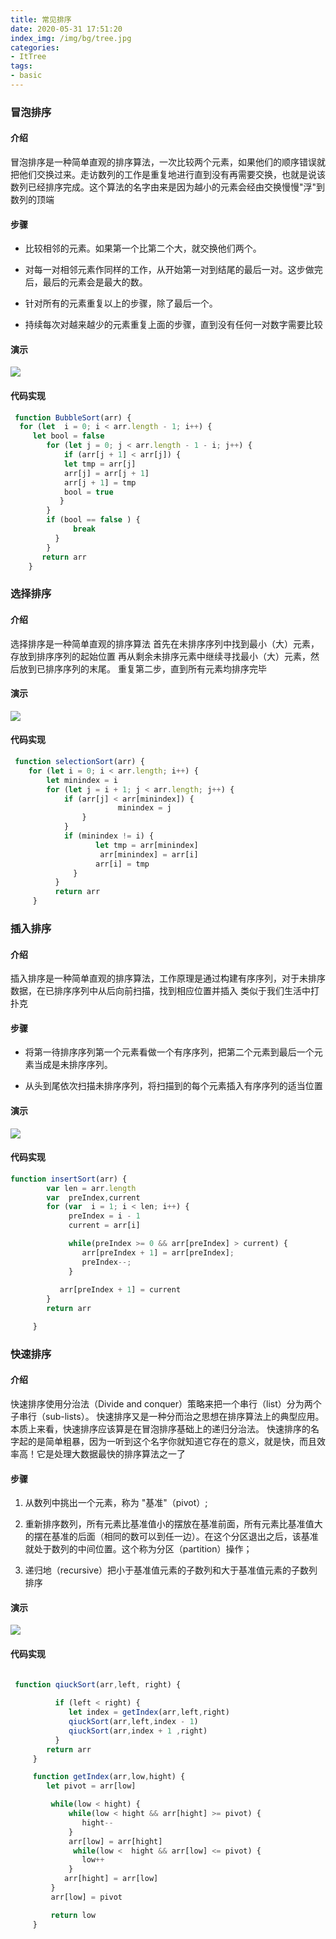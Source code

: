 ```yaml
---
title: 常见排序
date: 2020-05-31 17:51:20
index_img: /img/bg/tree.jpg
categories:
- ItTree
tags:
- basic
---
```



### 冒泡排序

#### 介绍
 冒泡排序是一种简单直观的排序算法，一次比较两个元素，如果他们的顺序错误就把他们交换过来。走访数列的工作是重复地进行直到没有再需要交换，也就是说该数列已经排序完成。这个算法的名字由来是因为越小的元素会经由交换慢慢"浮"到数列的顶端

#### 步骤
- 比较相邻的元素。如果第一个比第二个大，就交换他们两个。

- 对每一对相邻元素作同样的工作，从开始第一对到结尾的最后一对。这步做完后，最后的元素会是最大的数。
- 针对所有的元素重复以上的步骤，除了最后一个。
- 持续每次对越来越少的元素重复上面的步骤，直到没有任何一对数字需要比较

#### 演示
![](/img/ittree/sort/bubbleSort.gif)

#### 代码实现

```js
 function BubbleSort(arr) {
  for (let  i = 0; i < arr.length - 1; i++) {
     let bool = false
        for (let j = 0; j < arr.length - 1 - i; j++) {
            if (arr[j + 1] < arr[j]) {
            let tmp = arr[j]
            arr[j] = arr[j + 1]
            arr[j + 1] = tmp
            bool = true 
           }
        }
        if (bool == false ) {
              break
          }
 	    }
 	   return arr
 	}
```


### 选择排序

#### 介绍

选择排序是一种简单直观的排序算法
首先在未排序序列中找到最小（大）元素，存放到排序序列的起始位置
再从剩余未排序元素中继续寻找最小（大）元素，然后放到已排序序列的末尾。
重复第二步，直到所有元素均排序完毕


#### 演示
![](/img/ittree/sort/selectionSort.gif)

#### 代码实现

```js
 function selectionSort(arr) {
    for (let i = 0; i < arr.length; i++) {
        let minindex = i
        for (let j = i + 1; j < arr.length; j++) {
            if (arr[j] < arr[minindex]) {
               	        minindex = j
                }
            }
            if (minindex != i) {
               	   let tmp = arr[minindex]
               	    arr[minindex] = arr[i]
               	   arr[i] = tmp
              }
          }
          return arr
 	 }
```

### 插入排序

#### 介绍
插入排序是一种简单直观的排序算法，工作原理是通过构建有序序列，对于未排序数据，在已排序序列中从后向前扫描，找到相应位置并插入
类似于我们生活中打扑克

#### 步骤
- 将第一待排序序列第一个元素看做一个有序序列，把第二个元素到最后一个元素当成是未排序序列。

- 从头到尾依次扫描未排序序列，将扫描到的每个元素插入有序序列的适当位置

#### 演示
![](/img/ittree/sort/insertionSort.gif)

#### 代码实现

```js
function insertSort(arr) {
 	 	var len = arr.length
 	 	var  preIndex,current
 	 	for (var  i = 1; i < len; i++) {
 	 	     preIndex = i - 1
 	 	     current = arr[i]

 	 	     while(preIndex >= 0 && arr[preIndex] > current) {
 	 	        arr[preIndex + 1] = arr[preIndex];
 	 	        preIndex--;
 	 	     } 
            
           arr[preIndex + 1] = current
 	 	}
 	 	return arr

 	 }
```

### 快速排序

#### 介绍

快速排序使用分治法（Divide and conquer）策略来把一个串行（list）分为两个子串行（sub-lists）。
快速排序又是一种分而治之思想在排序算法上的典型应用。本质上来看，快速排序应该算是在冒泡排序基础上的递归分治法。
快速排序的名字起的是简单粗暴，因为一听到这个名字你就知道它存在的意义，就是快，而且效率高！它是处理大数据最快的排序算法之一了

#### 步骤

1. 从数列中挑出一个元素，称为 "基准"（pivot）;

2. 重新排序数列，所有元素比基准值小的摆放在基准前面，所有元素比基准值大的摆在基准的后面（相同的数可以到任一边）。在这个分区退出之后，该基准就处于数列的中间位置。这个称为分区（partition）操作；

3. 递归地（recursive）把小于基准值元素的子数列和大于基准值元素的子数列排序

#### 演示

![](/img/ittree/sort/quickSort.gif)

#### 代码实现

```js

 function qiuckSort(arr,left, right) {
 	 	   
          if (left < right) {
          	 let index = getIndex(arr,left,right)
          	 qiuckSort(arr,left,index - 1)
             qiuckSort(arr,index + 1 ,right)   
          }
        return arr
 	 }

 	 function getIndex(arr,low,hight) {
 	 	let pivot = arr[low]

         while(low < hight) {
             while(low < hight && arr[hight] >= pivot) {
             	hight--
             }
             arr[low] = arr[hight]
              while(low <  hight && arr[low] <= pivot) {
             	low++
             }
            arr[hight] = arr[low]
         }
         arr[low] = pivot

         return low
 	 }


```
